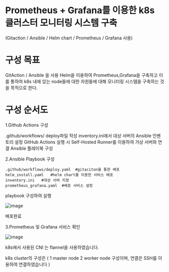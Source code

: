 
# Prometheus + Grafana를 이용한 k8s 클러스터 모니터링 시스템 구축

(Gitaction / Ansible / Helm chart / Prometheus / Grafana 사용)

# 구성 목표
 
GitAction / Ansible 을 사용 Helm을 이용하여 Prometheus,Grafana을 구축하고 이를 통하여 k8s 내에 있는 node들에 대한 자원들에 대해 모니터링 시스템을 구축하는 것을 목적으로 한다.

# 구성 순서도

1.Github Actions 구성

  .github/workflows/ deploy파일 작성
  inventory.ini에서 대상 서버의 Ansible 인벤토리 설정
  GitHub Actions 실행 시 Self-Hosted Runner를 이용하여 가상 서버와 연결
  Ansible 플레이북 구성

2.Ansible Playbook 구성

    .github/workflows/deploy.yaml  #gitaciton을 통한 배포
    helm_install.yaml   #helm chart를 이용한 서비스 배포
    inventory.ini   #대상 서버 지정
    prometheus_grafana.yaml  #배포 서비스 설정
    
playbook 구성하여 실행

![image](https://github.com/user-attachments/assets/d8428964-c234-4080-aea4-8484b8a34880)

배포완료

3.Prometheus 및 Grafana 서비스 확인

![image](https://github.com/user-attachments/assets/2e1b3607-b498-434a-8d48-178383823388)

k8s에서 사용된 CNI 는 flannel을 사용하였습니다.

k8s cluster의 구성은 ( 1 master node 2 worker node 구성이며, 연결은 SSH를 이용하여 연결하였습니다 )
 
